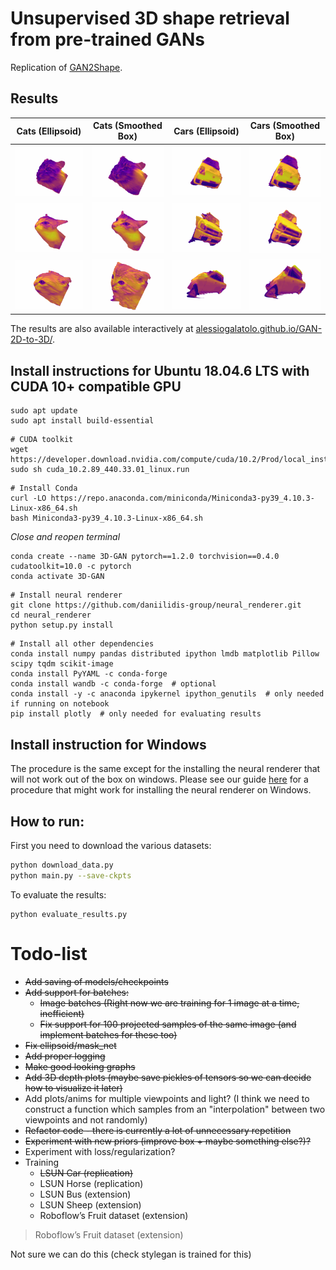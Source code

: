 # Unsupervised 3D shape retrieval from pre-trained GANs
Replication of [GAN2Shape](https://github.com/XingangPan/GAN2Shape).

## Results
| Cats (Ellipsoid) | Cats (Smoothed Box) | Cars (Ellipsoid) | Cars (Smoothed Box)
| :---: | :---: | :---: | :---: |
| ![Cat 0 - Ellipsoid](docs/Cat%20-%20Ellipsoid/plotly__im_0.gif) | ![Cat 0 - Smoothed Box](docs/Cat%20-%20Smoothed%20box/plotly__im_0.gif) | ![Car 0 - Ellipsoid](docs/Car%20-%20Ellipsoid/plotly__im_0.gif) | ![Car 0 - Smoothed Box](docs/Car%20-%20Smoothed%20box/plotly__im_0.gif) |
| ![Cat 1 - Ellipsoid](docs/Cat%20-%20Ellipsoid/plotly__im_1.gif) | ![Cat 1 - Smoothed Box](docs/Cat%20-%20Smoothed%20box/plotly__im_1.gif) | ![Car 4 - Ellipsoid](docs/Car%20-%20Ellipsoid/plotly__im_4.gif) | ![Car 4 - Smoothed Box](docs/Car%20-%20Smoothed%20box/plotly__im_4.gif) |
| ![Cat 2 - Ellipsoid](docs/Cat%20-%20Ellipsoid/plotly__im_2.gif) | ![Cat 2 - Smoothed Box](docs/Cat%20-%20Smoothed%20box/plotly__im_2.gif) | ![Car 5 - Ellipsoid](docs/Car%20-%20Ellipsoid/plotly__im_5.gif) | ![Car 5 - Smoothed Box](docs/Car%20-%20Smoothed%20box/plotly__im_5.gif)

The results are also available interactively at [alessiogalatolo.github.io/GAN-2D-to-3D/](https://alessiogalatolo.github.io/GAN-2D-to-3D/).
## Install instructions for Ubuntu 18.04.6 LTS with CUDA 10+ compatible GPU
```
sudo apt update
sudo apt install build-essential
```
```
# CUDA toolkit
wget https://developer.download.nvidia.com/compute/cuda/10.2/Prod/local_installers/cuda_10.2.89_440.33.01_linux.run
sudo sh cuda_10.2.89_440.33.01_linux.run
```
```
# Install Conda
curl -LO https://repo.anaconda.com/miniconda/Miniconda3-py39_4.10.3-Linux-x86_64.sh
bash Miniconda3-py39_4.10.3-Linux-x86_64.sh
```
*Close and reopen terminal*
```
conda create --name 3D-GAN pytorch==1.2.0 torchvision==0.4.0 cudatoolkit=10.0 -c pytorch
conda activate 3D-GAN
```
```
# Install neural renderer
git clone https://github.com/daniilidis-group/neural_renderer.git
cd neural_renderer
python setup.py install
```
```
# Install all other dependencies
conda install numpy pandas distributed ipython lmdb matplotlib Pillow scipy tqdm scikit-image
conda install PyYAML -c conda-forge
conda install wandb -c conda-forge  # optional
conda install -y -c anaconda ipykernel ipython_genutils  # only needed if running on notebook
pip install plotly  # only needed for evaluating results
```

## Install instruction for Windows
The procedure is the same except for the installing the neural renderer that will not work out of the box on windows.
Please see our guide [here](https://github.com/alessioGalatolo/GAN-2D-to-3D/tree/nr-windows-instructions) for a procedure that might work for installing the neural renderer on Windows.

## How to run:
First you need to download the various datasets:
```sh
python download_data.py
python main.py --save-ckpts
```
To evaluate the results:
```
python evaluate_results.py
```

# Todo-list
- ~~Add saving of models/checkpoints~~
- ~~Add support for batches:~~
  - ~~Image batches (Right now we are training for 1 image at a time, inefficient)~~
  - ~~Fix support for 100 projected samples of the same image (and implement batches for these too)~~
- ~~Fix ellipsoid/mask_net~~
- ~~Add proper logging~~
- ~~Make good looking graphs~~
- ~~Add 3D depth plots (maybe save pickles of tensors so we can decide how to visualize it later)~~
- Add plots/anims for multiple viewpoints and light? 
  (I think we need to construct a function which samples from an "interpolation" between two viewpoints and not randomly)
- ~~Refactor code - there is currently a lot of unnecessary repetition~~
- ~~Experiment with new priors (improve box + maybe something else?)?~~
- Experiment with loss/regularization?
- Training
  - ~~LSUN Car (replication)~~
  - LSUN Horse (replication)
  - LSUN Bus (extension)
  - LSUN Sheep (extension)
  - Roboflow’s Fruit dataset (extension)  



>Roboflow’s Fruit dataset (extension)  

Not sure we can do this (check stylegan is trained for this)
